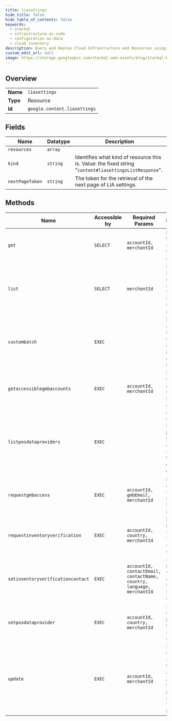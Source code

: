 ```yaml
---
title: liasettings
hide_title: false
hide_table_of_contents: false
keywords:
  - stackql
  - infrastructure-as-code
  - configuration-as-data
  - cloud inventory
description: Query and Deploy Cloud Infrastructure and Resources using SQL
custom_edit_url: null
image: https://storage.googleapis.com/stackql-web-assets/blog/stackql-blog-post-featured-image.png
---
```

  
    

## Overview
<table><tbody>
<tr><td><b>Name</b></td><td><code>liasettings</code></td></tr>
<tr><td><b>Type</b></td><td>Resource</td></tr>
<tr><td><b>Id</b></td><td><code>google.content.liasettings</code></td></tr>
</tbody></table>

## Fields
| Name | Datatype | Description |
| ---- | -------- | ----------- |
| `resources` | `array` |  |
| `kind` | `string` | Identifies what kind of resource this is. Value: the fixed string "`content#liasettingsListResponse`". |
| `nextPageToken` | `string` | The token for the retrieval of the next page of LIA settings. |
## Methods
| Name | Accessible by | Required Params | Description |
| ---- | ------------- | --------------- | ----------- |
| `get` | `SELECT` | `accountId, merchantId` | Retrieves the LIA settings of the account. |
| `list` | `SELECT` | `merchantId` | Lists the LIA settings of the sub-accounts in your Merchant Center account. |
| `custombatch` | `EXEC` |  | Retrieves and/or updates the LIA settings of multiple accounts in a single request. |
| `getaccessiblegmbaccounts` | `EXEC` | `accountId, merchantId` | Retrieves the list of accessible Google My Business accounts. |
| `listposdataproviders` | `EXEC` |  | Retrieves the list of POS data providers that have active settings for the all eiligible countries. |
| `requestgmbaccess` | `EXEC` | `accountId, gmbEmail, merchantId` | Requests access to a specified Google My Business account. |
| `requestinventoryverification` | `EXEC` | `accountId, country, merchantId` | Requests inventory validation for the specified country. |
| `setinventoryverificationcontact` | `EXEC` | `accountId, contactEmail, contactName, country, language, merchantId` | Sets the inventory verification contract for the specified country. |
| `setposdataprovider` | `EXEC` | `accountId, country, merchantId` | Sets the POS data provider for the specified country. |
| `update` | `EXEC` | `accountId, merchantId` | Updates the LIA settings of the account. Any fields that are not provided are deleted from the resource. |
